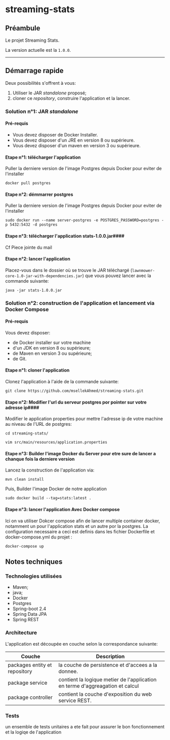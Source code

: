 # streaming-stats #

## Préambule ##

Le projet Streaming Stats. 

La version actuelle est la `1.0.0`.

---

## Démarrage rapide ##
Deux possibilités s'offrent à vous:

1. Utiliser le JAR *standalone* proposé;
2. cloner ce *repository*, construire l'application et la lancer.

### Solution n°1: JAR *standalone* ###
#### Pré-requis ####

* Vous devez disposer de Docker Installer.
* Vous devez disposer d'un JRE en version 8 ou supérieure.
* Vous devez disposer d'un maven en version 3 ou supérieure.

#### Etape n°1: télécharger l'application ####
Puller la derniere version de l'image Postgres depuis Docker pour eviter de l'installer
  ```
  docker pull postgres
  ```
#### Etape n°2: démmarrer postgres ####
Puller la derniere version de l'image Postgres depuis Docker pour eviter de l'installer
  ```
sudo docker run --name server-postgres -e POSTGRES_PASSWORD=postgres -p 5432:5432 -d postgres  
```
#### Etape n°3: télécharger l'application stats-1.0.0.jar####
Cf Piece jointe du mail
#### Etape n°2: lancer l'application ####
Placez-vous dans le dossier où se trouve le JAR téléchargé (`lawnmower-core-1.0-jar-with-dependencies.jar`) que vous pouvez lancer avec la commande suivante:
  ```
  java -jar stats-1.0.0.jar
  ```

### Solution n°2: construction de l'application et lancement via Docker Compose ###
#### Pré-requis ####
Vous devez disposer:

* de Docker installer sur votre machine
* d'un JDK en version 8 ou supérieure;
* de Maven en version 3 ou supérieure;
* de Git.

#### Etape n°1: cloner l'application ####
Clonez l'application à l'aide de la commande suivante:

	git clone https://github.com/msellekAhmed/streaming-stats.git

#### Etape n°2: Modifier l'url du serveur postgres por pointer sur votre adresse ip####
Modifier le application properties pour mettre l'adresse ip de votre machine au niveau de l'URL de postgres:

	cd streaming-stats/

	vim src/main/resources/application.properties
	
#### Etape n°3: Builder l'image Docker du Server pour etre sure de lancer a chanque fois la derniere version ####
Lancez la construction de l'application via:

	mvn clean install
	
Puis, Builder l'image Docker de notre application
 
 	sudo docker build --tag=stats:latest .
 

#### Etape n°3: lancer l'application Avec Docker compose ####
Ici on va utiliser Dokcer compose afin de lancer multiple container docker, notamment un pour l'application stats et un autre por la postgres. La configuration necessaire a ceci est definis dans les fichier Dockerfile et docker-compose.yml du projet  :

	docker-compose up


## Notes techniques ##
### Technologies utilisées ###

* Maven;
* java;
* Docker
* Postgres
* Spring-boot 2.4
* Spring Data JPA
* Spring REST

### Architecture ###
L'application est découpée en couche selon la correspondance suivante:

Couche                          | Description
--------------------------------|---------------------------------------------------
packages entity et repository   | la couche de persistence et d'accees a la donnee.
package service                 | contient la logique metier de l'application en terme d'aggreagation et calcul 
package controller              | contient la couche d'exposition du web service REST.


### Tests ###
un ensemble de tests unitaires a ete fait pour assurer le bon fonctionnement et la logiqe de l'application

